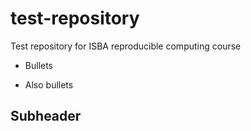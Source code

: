 # test-repository

Test repository for ISBA reproducible computing course

- Bullets

* Also bullets

Subheader
---
